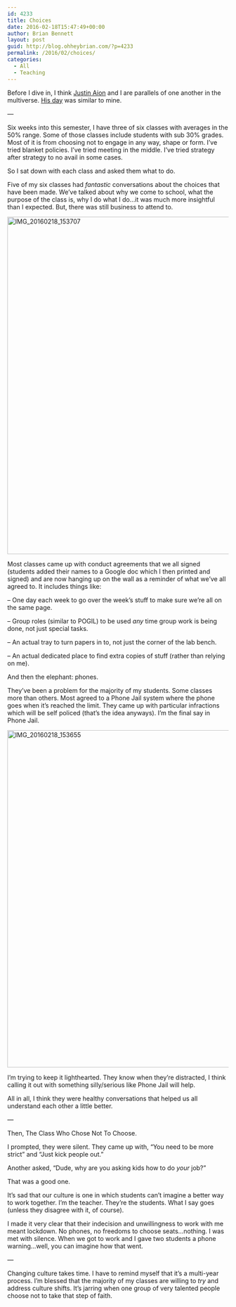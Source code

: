 ```yaml
---
id: 4233
title: Choices
date: 2016-02-18T15:47:49+00:00
author: Brian Bennett
layout: post
guid: http://blog.ohheybrian.com/?p=4233
permalink: /2016/02/choices/
categories:
  - All
  - Teaching
---
```

Before I dive in, I think [Justin Aion](http://www.twitter.com/justinaion) and I are parallels of one another in the multiverse. [His day](http://blog.relearningtoteach.com/2016/02/day-103-loud-noises.html?spref=tw) was similar to mine.

&#8212;

Six weeks into this semester, I have three of six classes with averages in the 50% range. Some of those classes include students with sub 30% grades. Most of it is from choosing not to engage in any way, shape or form. I&#8217;ve tried blanket policies. I&#8217;ve tried meeting in the middle. I&#8217;ve tried strategy after strategy to no avail in some cases.

So I sat down with each class and asked them what to do.

Five of my six classes had _fantastic_ conversations about the choices that have been made. We&#8217;ve talked about why we come to school, what the purpose of the class is, why I do what I do&#8230;it was much more insightful than I expected. But, there was still business to attend to.

<img src="http://blog.ohheybrian.com/wp-content/uploads/2016/02/IMG_20160218_153707-1024x768.jpg" alt="IMG_20160218_153707" width="1024" height="768" class="aligncenter size-large wp-image-4237" srcset="https://blog.ohheybrian.com/wp-content/uploads/2016/02/IMG_20160218_153707-1024x768.jpg 1024w, https://blog.ohheybrian.com/wp-content/uploads/2016/02/IMG_20160218_153707-300x225.jpg 300w, https://blog.ohheybrian.com/wp-content/uploads/2016/02/IMG_20160218_153707-768x576.jpg 768w" sizes="(max-width: 1024px) 100vw, 1024px" />

Most classes came up with conduct agreements that we all signed (students added their names to a Google doc which I then printed and signed) and are now hanging up on the wall as a reminder of what we&#8217;ve all agreed to. It includes things like:

&#8211; One day each week to go over the week&#8217;s stuff to make sure we&#8217;re all on the same page.

&#8211; Group roles (similar to POGIL) to be used _any_ time group work is being done, not just special tasks.

&#8211; An actual tray to turn papers in to, not just the corner of the lab bench.

&#8211; An actual dedicated place to find extra copies of stuff (rather than relying on me).

And then the elephant: phones.

They&#8217;ve been a problem for the majority of my students. Some classes more than others. Most agreed to a Phone Jail system where the phone goes when it&#8217;s reached the limit. They came up with particular infractions which will be self policed (that&#8217;s the idea anyways). I&#8217;m the final say in Phone Jail.

<img src="http://blog.ohheybrian.com/wp-content/uploads/2016/02/IMG_20160218_153655-1024x768.jpg" alt="IMG_20160218_153655" width="1024" height="768" class="aligncenter size-large wp-image-4236" srcset="https://blog.ohheybrian.com/wp-content/uploads/2016/02/IMG_20160218_153655-1024x768.jpg 1024w, https://blog.ohheybrian.com/wp-content/uploads/2016/02/IMG_20160218_153655-300x225.jpg 300w, https://blog.ohheybrian.com/wp-content/uploads/2016/02/IMG_20160218_153655-768x576.jpg 768w" sizes="(max-width: 1024px) 100vw, 1024px" />

I&#8217;m trying to keep it lighthearted. They know when they&#8217;re distracted, I think calling it out with something silly/serious like Phone Jail will help.

All in all, I think they were healthy conversations that helped us all understand each other a little better.

&#8212;

Then, The Class Who Chose Not To Choose.

I prompted, they were silent. They came up with, &#8220;You need to be more strict&#8221; and &#8220;Just kick people out.&#8221;

Another asked, &#8220;Dude, why are you asking kids how to do _your_ job?&#8221;

That was a good one.

It&#8217;s sad that our culture is one in which students can&#8217;t imagine a better way to work together. I&#8217;m the teacher. They&#8217;re the students. What I say goes (unless they disagree with it, of course).

I made it very clear that their indecision and unwillingness to work with me meant lockdown. No phones, no freedoms to choose seats&#8230;nothing. I was met with silence. When we got to work and I gave two students a phone warning&#8230;well, you can imagine how that went.

&#8212;

Changing culture takes time. I have to remind myself that it&#8217;s a multi-year process. I&#8217;m blessed that the majority of my classes are willing to _try_ and address culture shifts. It&#8217;s jarring when one group of very talented people choose not to take that step of faith.
